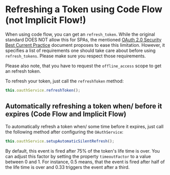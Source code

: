 # Refreshing a Token using Code Flow (not Implicit Flow!)

When using code flow, you can get an ``refresh_token``. While the original standard DOES NOT allow this for SPAs, the mentioned [OAuth 2.0 Security Best Current Practice](https://tools.ietf.org/html/draft-ietf-oauth-security-topics-13) document proposes to ease this limitation. However, it specifies a list of requirements one should take care about before using ``refresh_tokens``. Please make sure you respect those requirements.

Please also note, that you have to request the ``offline_access`` scope to get an refresh token.

To refresh your token, just call the ``refreshToken`` method:

```typescript
this.oauthService.refreshToken();
```


## Automatically refreshing a token when/ before it expires (Code Flow and Implicit Flow)

To automatically refresh a token when/ some time before it expires, just call the following method after configuring the ``OAuthService``:

```TypeScript
this.oauthService.setupAutomaticSilentRefresh();
```

By default, this event is fired after 75% of the token's life time is over. You can adjust this factor by setting the property ``timeoutFactor`` to a value between 0 and 1. For instance, 0.5 means, that the event is fired after half of the life time is over and 0.33 triggers the event after a third.
